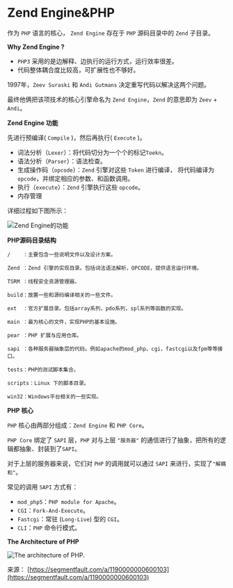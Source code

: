 # Zend Engine&PHP

作为 `PHP` 语言的核心， `Zend Engine` 存在于 `PHP` 源码目录中的 `Zend` 子目录。

**Why Zend Engine ?**

* `PHP3` 采用的是边解释、边执行的运行方式，运行效率很差。
* 代码整体耦合度比较高，可扩展性也不够好。

1997年，`Zeev Suraski` 和 `Andi Gutmans` 决定重写代码以解决这两个问题。

最终他俩把该项技术的核心引擎命名为 `Zend Engine`，`Zend` 的意思即为 `Zeev` + `Andi`。

**Zend Engine 功能**

先进行预编译( `Compile` )，然后再执行( `Execute` )。

* 词法分析（`Lexer`）：将代码切分为一个个的标记`Toekn`。
* 语法分析（`Parser`）：语法检查。
* 生成操作码（`opcode`）：`Zend` 引擎对这些 `Token` 进行编译， 将代码编译为 `opcode`，并绑定相应的参数、和函数调用。
* 执行（`execute`）：`Zend` 引擎执行这些 `opcode`。
* 内存管理

详细过程如下图所示：

![Zend Engine的功能](http://segmentfault.com/img/bVcGiX)

**PHP源码目录结构**

```
/    ：主要包含一些说明文件以及设计方案。

Zend ：Zend 引擎的实现目录。包括词法语法解析，OPCODE，提供语言运行环境。

TSRM ：线程安全资源管理器。

build：放置一些和源码编译相关的一些文件。

ext  ：官方扩展目录。包括array系列，pdo系列，spl系列等函数的实现。

main ：最为核心的文件，实现PHP的基本设施。

pear ：PHP 扩展与应用仓库。

sapi ：各种服务器抽象层的代码。例如apache的mod_php，cgi，fastcgi以及fpm等等接口。

tests：PHP的测试脚本集合。

scripts：Linux 下的脚本目录。

win32：Windows平台相关的一些实现。
```

**PHP 核心**

`PHP` 核心由两部分组成：`Zend Engine` 和 `PHP Core`。

`PHP Core` 绑定了 `SAPI` 层，`PHP` 对与上层 `"服务器"` 的通信进行了抽象，把所有的逻辑都抽象、封装到了`SAPI`。

对于上层的服务器来说，它们对 `PHP` 的调用就可以通过 `SAPI` 来进行，实现了`"解耦和"`。

常见的调用 `SAPI` 方式有：

* `mod_php5`：`PHP module for Apache`。
* `CGI`：`Fork-And-Execute`。
* `Fastcgi`：常驻 (`Long-Live`) 型的 `CGI`。
* `CLI`：`PHP` 命令行模式。

**The Architecture of PHP**

![The architecture of PHP.](http://segmentfault.com/img/bVcGi8)

来源： [https://segmentfault.com/a/1190000000600103](https://segmentfault.com/a/1190000000600103)

‍
